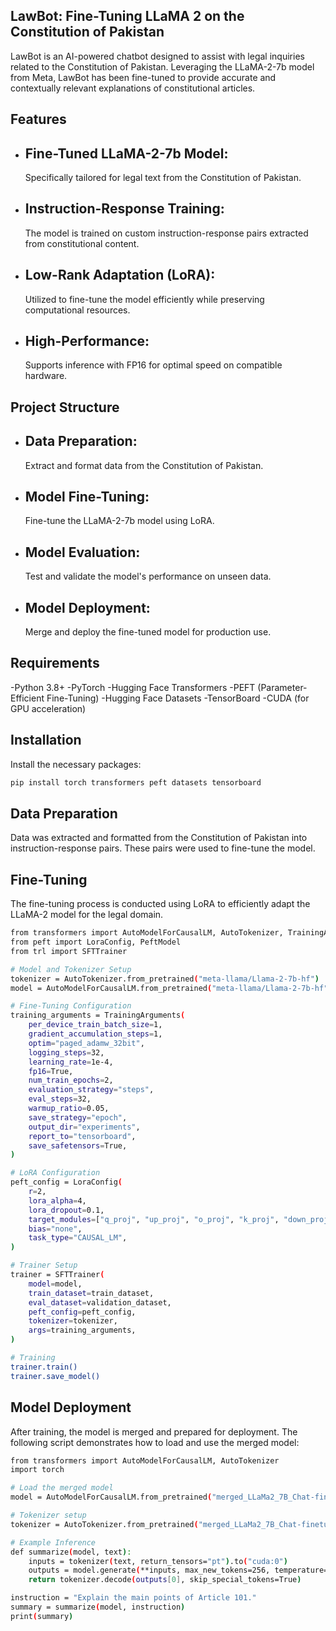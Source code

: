 ## LawBot: Fine-Tuning LLaMA 2 on the Constitution of Pakistan

LawBot is an AI-powered chatbot designed to assist with legal inquiries related to the Constitution of Pakistan. Leveraging the LLaMA-2-7b model from Meta, LawBot has been fine-tuned to provide accurate and contextually relevant explanations of constitutional articles.

## Features
- ## Fine-Tuned LLaMA-2-7b Model:
  Specifically tailored for legal text from the Constitution of Pakistan.
- ## Instruction-Response Training:
  The model is trained on custom instruction-response pairs extracted from constitutional content.
- ## Low-Rank Adaptation (LoRA):
  Utilized to fine-tune the model efficiently while preserving computational resources.
- ## High-Performance:
  Supports inference with FP16 for optimal speed on compatible hardware.

## Project Structure

 - ## Data Preparation:
   Extract and format data from the Constitution of Pakistan.
 - ## Model Fine-Tuning:
   Fine-tune the LLaMA-2-7b model using LoRA.
 - ## Model Evaluation:
   Test and validate the model's performance on unseen data.
 - ## Model Deployment:
   Merge and deploy the fine-tuned model for production use.

## Requirements
 -Python 3.8+
 -PyTorch
 -Hugging Face Transformers
 -PEFT (Parameter-Efficient Fine-Tuning)
 -Hugging Face Datasets
 -TensorBoard
 -CUDA (for GPU acceleration)

## Installation
Install the necessary packages:
  ```sh
  pip install torch transformers peft datasets tensorboard
  ```

## Data Preparation
Data was extracted and formatted from the Constitution of Pakistan into instruction-response pairs. These pairs were used to fine-tune the model.

## Fine-Tuning
The fine-tuning process is conducted using LoRA to efficiently adapt the LLaMA-2 model for the legal domain.

```sh
from transformers import AutoModelForCausalLM, AutoTokenizer, TrainingArguments
from peft import LoraConfig, PeftModel
from trl import SFTTrainer

# Model and Tokenizer Setup
tokenizer = AutoTokenizer.from_pretrained("meta-llama/Llama-2-7b-hf")
model = AutoModelForCausalLM.from_pretrained("meta-llama/Llama-2-7b-hf", torch_dtype=torch.float16, device_map="auto")

# Fine-Tuning Configuration
training_arguments = TrainingArguments(
    per_device_train_batch_size=1,
    gradient_accumulation_steps=1,
    optim="paged_adamw_32bit",
    logging_steps=32,
    learning_rate=1e-4,
    fp16=True,
    num_train_epochs=2,
    evaluation_strategy="steps",
    eval_steps=32,
    warmup_ratio=0.05,
    save_strategy="epoch",
    output_dir="experiments",
    report_to="tensorboard",
    save_safetensors=True,
)

# LoRA Configuration
peft_config = LoraConfig(
    r=2,
    lora_alpha=4,
    lora_dropout=0.1,
    target_modules=["q_proj", "up_proj", "o_proj", "k_proj", "down_proj", "gate_proj", "v_proj"],
    bias="none",
    task_type="CAUSAL_LM",
)

# Trainer Setup
trainer = SFTTrainer(
    model=model,
    train_dataset=train_dataset,
    eval_dataset=validation_dataset,
    peft_config=peft_config,
    tokenizer=tokenizer,
    args=training_arguments,
)

# Training
trainer.train()
trainer.save_model()
```

## Model Deployment
After training, the model is merged and prepared for deployment. The following script demonstrates how to load and use the merged model:

```sh
from transformers import AutoModelForCausalLM, AutoTokenizer
import torch

# Load the merged model
model = AutoModelForCausalLM.from_pretrained("merged_LLaMa2_7B_Chat-finetuned", torch_dtype=torch.float16).to("cuda:0")

# Tokenizer setup
tokenizer = AutoTokenizer.from_pretrained("merged_LLaMa2_7B_Chat-finetuned")

# Example Inference
def summarize(model, text):
    inputs = tokenizer(text, return_tensors="pt").to("cuda:0")
    outputs = model.generate(**inputs, max_new_tokens=256, temperature=0.0001, do_sample=False)
    return tokenizer.decode(outputs[0], skip_special_tokens=True)

instruction = "Explain the main points of Article 101."
summary = summarize(model, instruction)
print(summary)
```
     
